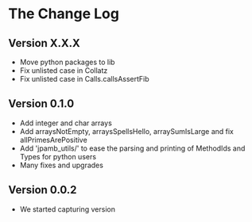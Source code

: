 # The Change Log

## Version X.X.X

- Move python packages to lib
- Fix unlisted case in Collatz
- Fix unlisted case in Calls.callsAssertFib

## Version 0.1.0

- Add integer and char arrays
- Add arraysNotEmpty, arraysSpellsHello, arraySumIsLarge and fix allPrimesArePositive
- Add 'jpamb_utils/' to ease the parsing and printing of MethodIds and Types for python users
- Many fixes and upgrades

## Version 0.0.2

- We started capturing version
